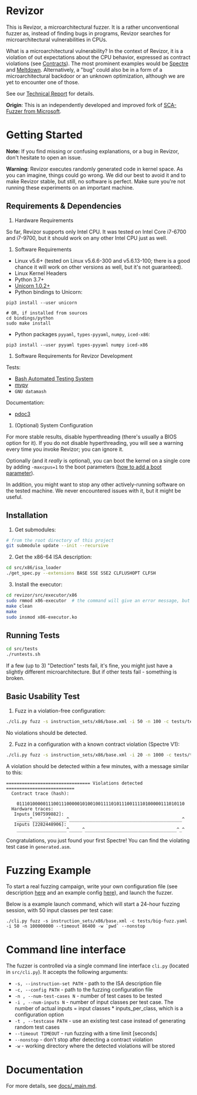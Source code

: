# Revizor

This is Revizor, a microarchitectural fuzzer.
It is a rather unconventional fuzzer as, instead of finding bugs in programs, Revizor searches for microarchitectural vulnerabilities in CPUs.

What is a microarchitectural vulnerability?
In the context of Revizor, it is a violation of out expectations about the CPU behavior, expressed as contract violations (see [Contracts](https://arxiv.org/abs/2006.03841)).
The most prominent examples would be [Spectre](https://spectreattack.com/) and [Meltdown](https://meltdownattack.com/).
Alternatively, a "bug" could also be in a form of a microarchitectural backdoor or an unknown optimization, although we are yet to encounter one of those.

See our [Technical Report](https://arxiv.org/abs/2105.06872) for details.


**Origin**: This is an independently developed and improved fork of [SCA-Fuzzer from Microsoft](https://github.com/microsoft/sca-fuzzer).

# Getting Started

**Note:** If you find missing or confusing explanations, or a bug in Revizor, don't hesitate to open an issue.

**Warning**: Revizor executes randomly generated code in kernel space.
As you can imagine, things could go wrong.
We did our best to avoid it and to make Revizor stable, but still, no software is perfect.
Make sure you're not running these experiments on an important machine.

## Requirements & Dependencies

1. Hardware Requirements

So far, Revizor supports only Intel CPU. It was tested on Intel Core i7-6700 and i7-9700, but it should work on any other Intel CPU just as well.

1. Software Requirements

* Linux v5.6+ (tested on Linux v5.6.6-300 and v5.6.13-100; there is a good chance it will work on other versions as well, but it's not guaranteed).
* Linux Kernel Headers
* Python 3.7+
* [Unicorn 1.0.2+](https://www.unicorn-engine.org/docs/)
* Python bindings to Unicorn:
```shell
pip3 install --user unicorn

# OR, if installed from sources
cd bindings/python
sudo make install
```
* Python packages `pyyaml`, `types-pyyaml`, `numpy`, `iced-x86`:
```shell
pip3 install --user pyyaml types-pyyaml numpy iced-x86
```

1. Software Requirements for Revizor Development

Tests: 
* [Bash Automated Testing System](https://bats-core.readthedocs.io/en/latest/index.html)
* [mypy](https://mypy.readthedocs.io/en/latest/getting_started.html#installing-and-running-mypy)
* `GNU datamash`

Documentation:
* [pdoc3](https://pypi.org/project/pdoc3/)

1. (Optional) System Configuration

For more stable results, disable hyperthreading (there's usually a BIOS option for it).
If you do not disable hyperthreading, you will see a warning every time you invoke Revizor; you can ignore it.

Optionally (and it *really* is optional), you can boot the kernel on a single core by adding `-maxcpus=1` to the boot parameters ([how to add a boot parameter](https://wiki.ubuntu.com/Kernel/KernelBootParameters)). 

In addition, you might want to stop any other actively-running software on the tested machine. We never encountered issues with it, but it might be useful.

## Installation

1. Get submodules:
```bash
# from the root directory of this project
git submodule update --init --recursive
```

2. Get the x86-64 ISA description:
```bash
cd src/x86/isa_loader
./get_spec.py --extensions BASE SSE SSE2 CLFLUSHOPT CLFSH
```

3. Install the executor:
```bash
cd revizor/src/executor/x86 
sudo rmmod x86-executor  # the command will give an error message, but it's ok!
make clean
make
sudo insmod x86-executor.ko
```

## Running Tests

```bash
cd src/tests
./runtests.sh
```

If a few (up to 3) "Detection" tests fail, it's fine, you might just have a slightly different microarchitecture. But if other tests fail - something is broken.

## Basic Usability Test

1. Fuzz in a violation-free configuration:
```bash
./cli.py fuzz -s instruction_sets/x86/base.xml -i 50 -n 100 -c tests/test-nondetection.yaml
```

No violations should be detected.

2. Fuzz in a configuration with a known contract violation (Spectre V1):
```bash
./cli.py fuzz -s instruction_sets/x86/base.xml -i 20 -n 1000 -c tests/test-detection.yaml
```

A violation should be detected within a few minutes, with a message similar to this:

```
================================ Violations detected ==========================
  Contract trace (hash):

    0111010000011100111000001010010011110101110011110100000111010110
  Hardware traces:
   Inputs [907599882]:
    _____^______^______^___________________________________________^
   Inputs [2282448906]:
    ___________________^_____^___________________________________^_^

```

Congratulations, you just found your first Spectre! You can find the violating test case in `generated.asm`.

# Fuzzing Example

To start a real fuzzing campaign, write your own configuration file (see description [here](docs/config.md) and an example config [here](src/tests/big-fuzz.yaml)), and launch the fuzzer.

Below is a example launch command, which will start a 24-hour fuzzing session, with 50 input classes per test case:

```shell
./cli.py fuzz -s instruction_sets/x86/base.xml -c tests/big-fuzz.yaml -i 50 -n 100000000 --timeout 86400 -w `pwd` --nonstop
```

# Command line interface

The fuzzer is controlled via a single command line interface `cli.py` (located in `src/cli.py`). It accepts the following arguments:

* `-s, --instruction-set PATH` - path to the ISA description file
* `-c, --config PATH` - path to the fuzzing configuration file
* `-n , --num-test-cases N` - number of test cases to be tested
* `-i , --num-inputs N` - number of input classes per test case. The number of actual inputs = input classes * inputs_per_class, which is a configuration option
* `-t , --testcase PATH` - use an existing test case instead of generating random test cases
* `--timeout TIMEOUT` - run fuzzing with a time limit [seconds]
* `--nonstop` - don't stop after detecting a contract violation
* `-w` - working directory where the detected violations will be stored

# Documentation

For more details, see [docs/_main.md](docs/_main.md).

